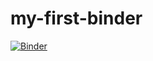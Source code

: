 # my-first-binder
[![Binder](https://mybinder.org/badge_logo.svg)](https://mybinder.org/v2/gh/JamesFergusson/my-first-binder/master)
